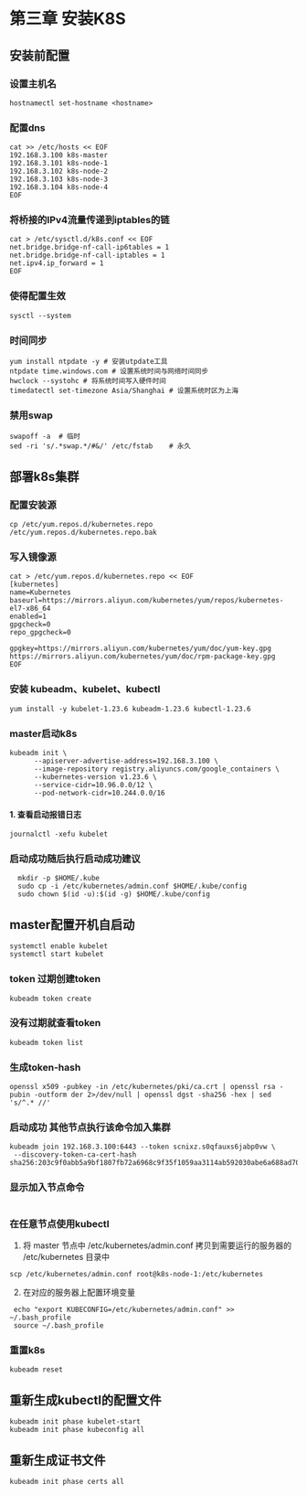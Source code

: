 # 第三章 安装K8S

## 安装前配置

### 设置主机名

```shell
hostnamectl set-hostname <hostname>
```

### 配置dns

```shell
cat >> /etc/hosts << EOF
192.168.3.100 k8s-master
192.168.3.101 k8s-node-1
192.168.3.102 k8s-node-2
192.168.3.103 k8s-node-3
192.168.3.104 k8s-node-4
EOF
```

### 将桥接的IPv4流量传递到iptables的链

```shell
cat > /etc/sysctl.d/k8s.conf << EOF
net.bridge.bridge-nf-call-ip6tables = 1
net.bridge.bridge-nf-call-iptables = 1
net.ipv4.ip_forward = 1
EOF
```

### 使得配置生效

```shell
sysctl --system 
```

### 时间同步

```shell
yum install ntpdate -y # 安装utpdate工具
ntpdate time.windows.com # 设置系统时间与网络时间同步
hwclock --systohc # 将系统时间写入硬件时间
timedatectl set-timezone Asia/Shanghai # 设置系统时区为上海
```

### 禁用swap

```shell
swapoff -a  # 临时
sed -ri 's/.*swap.*/#&/' /etc/fstab    # 永久
```

## 部署k8s集群

### 配置安装源

```shell
cp /etc/yum.repos.d/kubernetes.repo /etc/yum.repos.d/kubernetes.repo.bak
```

### 写入镜像源

```shell
cat > /etc/yum.repos.d/kubernetes.repo << EOF
[kubernetes]
name=Kubernetes
baseurl=https://mirrors.aliyun.com/kubernetes/yum/repos/kubernetes-el7-x86_64
enabled=1
gpgcheck=0
repo_gpgcheck=0

gpgkey=https://mirrors.aliyun.com/kubernetes/yum/doc/yum-key.gpg https://mirrors.aliyun.com/kubernetes/yum/doc/rpm-package-key.gpg
EOF
```

### 安装 kubeadm、kubelet、kubectl

```shell
yum install -y kubelet-1.23.6 kubeadm-1.23.6 kubectl-1.23.6
```

### master启动k8s

```shell
kubeadm init \
      --apiserver-advertise-address=192.168.3.100 \
      --image-repository registry.aliyuncs.com/google_containers \
      --kubernetes-version v1.23.6 \
      --service-cidr=10.96.0.0/12 \
      --pod-network-cidr=10.244.0.0/16
```

#### 1. 查看启动报错日志

```shell
journalctl -xefu kubelet
```

### 启动成功随后执行启动成功建议

```shell
  mkdir -p $HOME/.kube
  sudo cp -i /etc/kubernetes/admin.conf $HOME/.kube/config
  sudo chown $(id -u):$(id -g) $HOME/.kube/config
```

## master配置开机自启动

```shell
systemctl enable kubelet
systemctl start kubelet
```

### token 过期创建token

```shell
kubeadm token create
```

### 没有过期就查看token

```shell
kubeadm token list
```

### 生成token-hash

```shell
openssl x509 -pubkey -in /etc/kubernetes/pki/ca.crt | openssl rsa -pubin -outform der 2>/dev/null | openssl dgst -sha256 -hex | sed 's/^.* //'
```

### 启动成功 其他节点执行该命令加入集群

```shell
kubeadm join 192.168.3.100:6443 --token scnixz.s0qfauxs6jabp0vw \
 --discovery-token-ca-cert-hash sha256:203c9f0abb5a9bf1807fb72a6968c9f35f1059aa3114ab592030abe6a688ad70
```

### 显示加入节点命令

```yml

```



### 在任意节点使用kubectl

1. 将 master 节点中 /etc/kubernetes/admin.conf 拷贝到需要运行的服务器的 /etc/kubernetes 目录中

```shell
scp /etc/kubernetes/admin.conf root@k8s-node-1:/etc/kubernetes
```

2. 在对应的服务器上配置环境变量

```shell
 echo "export KUBECONFIG=/etc/kubernetes/admin.conf" >> ~/.bash_profile
 source ~/.bash_profile
```

### 重置k8s

```shell
kubeadm reset
```

## 重新生成kubectl的配置文件

```shell
kubeadm init phase kubelet-start
kubeadm init phase kubeconfig all
```

## 重新生成证书文件

```shell
kubeadm init phase certs all
```
